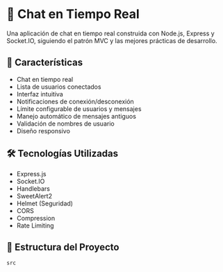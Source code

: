# 💬 Chat en Tiempo Real

Una aplicación de chat en tiempo real construida con Node.js, Express y Socket.IO, siguiendo el patrón MVC y las mejores prácticas de desarrollo.

## 🚀 Características

- Chat en tiempo real
- Lista de usuarios conectados
- Interfaz intuitiva
- Notificaciones de conexión/desconexión
- Límite configurable de usuarios y mensajes
- Manejo automático de mensajes antiguos
- Validación de nombres de usuario
- Diseño responsivo

## 🛠️ Tecnologías Utilizadas

- Express.js
- Socket.IO
- Handlebars
- SweetAlert2
- Helmet (Seguridad)
- CORS
- Compression
- Rate Limiting

## 📁 Estructura del Proyecto

```
src
